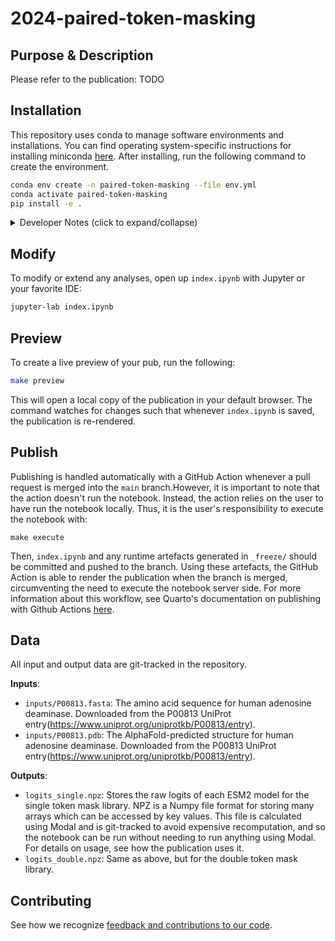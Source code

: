 # 2024-paired-token-masking

## Purpose & Description

Please refer to the publication: TODO

## Installation

This repository uses conda to manage software environments and installations. You can find operating system-specific instructions for installing miniconda [here](https://docs.conda.io/projects/miniconda/en/latest/). After installing, run the following command to create the environment.

```bash
conda env create -n paired-token-masking --file env.yml
conda activate paired-token-masking
pip install -e .
```

<details><summary>Developer Notes (click to expand/collapse)</summary>

1. Install your pre-commit hooks:

    ```bash
    pre-commit install
    ```

    This installs the pre-commit hooks defined in your config (`./.pre-commit-config.yaml`).

2. Export your conda environment before sharing:

    As your project develops, the number of dependencies in your environment may increase. Whenever you install new dependencies (using either `pip install` or `mamba install`), you should update the environment file using the following command.

    ```bash
    conda env export --from-history --no-builds > envs/dev.yml
    ```

    `--from-history` only exports packages that were explicitly added by you (e.g., the packages you installed with `pip` or `conda`) and `--no-builds` removes build specification from the exported packages to increase portability between different platforms.
</details>

## Modify

To modify or extend any analyses, open up `index.ipynb` with Jupyter or your favorite IDE:

```bash
jupyter-lab index.ipynb
```

## Preview

To create a live preview of your pub, run the following:

```bash
make preview
```

This will open a local copy of the publication in your default browser. The command watches for changes such that whenever `index.ipynb` is saved, the publication is re-rendered.

## Publish

Publishing is handled automatically with a GitHub Action whenever a pull request is merged into the `main` branch.However, it is important to note that the action doesn't run the notebook. Instead, the action relies on the user to have run the notebook locally. Thus, it is the user's responsibility to execute the notebook with:

```
make execute
```

Then, `index.ipynb` and any runtime artefacts generated in `_freeze/` should be committed and pushed to the branch. Using these artefacts, the GitHub Action is able to render the publication when the branch is merged, circumventing the need to execute the notebook server side. For more information about this workflow, see Quarto's documentation on publishing with Github Actions [here](https://quarto.org/docs/publishing/github-pages.html#github-action).

## Data

All input and output data are git-tracked in the repository.

**Inputs**:

* `inputs/P00813.fasta`: The amino acid sequence for human adenosine deaminase. Downloaded from the P00813 UniProt entry(https://www.uniprot.org/uniprotkb/P00813/entry).
* `inputs/P00813.pdb`: The AlphaFold-predicted structure for human adenosine deaminase. Downloaded from the P00813 UniProt entry(https://www.uniprot.org/uniprotkb/P00813/entry).

**Outputs**:

* `logits_single.npz`: Stores the raw logits of each ESM2 model for the single token mask library. NPZ is a Numpy file format for storing many arrays which can be accessed by key values. This file is calculated using Modal and is git-tracked to avoid expensive recomputation, and so the notebook can be run without needing to run anything using Modal. For details on usage, see how the publication uses it.
* `logits_double.npz`: Same as above, but for the double token mask library.

## Contributing

See how we recognize [feedback and contributions to our code](https://github.com/Arcadia-Science/arcadia-software-handbook/blob/main/guides-and-standards/guide-credit-for-contributions.md).
